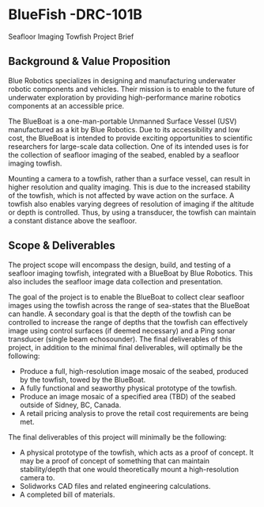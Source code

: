 # BlueFish -DRC-101B 
Seafloor Imaging Towfish Project Brief 

## Background & Value Proposition 

Blue Robotics specializes in designing and manufacturing underwater robotic components and vehicles. Their mission is to enable to the future of underwater exploration by providing high-performance marine robotics components at an accessible price. 

The BlueBoat is a one-man-portable Unmanned Surface Vessel (USV) manufactured as a kit by Blue Robotics. Due to its accessibility and low cost, the BlueBoat is intended to provide exciting opportunities to scientific researchers for large-scale data collection. One of its intended uses is for the collection of seafloor imaging of the seabed, enabled by a seafloor imaging towfish. 

Mounting a camera to a towfish, rather than a surface vessel, can result in higher resolution and quality imaging. This is due to the increased stability of the towfish, which is not affected by wave action on the surface. A towfish also enables varying degrees of resolution of imaging if the altitude or depth is controlled. Thus, by using a transducer, the towfish can maintain a constant distance above the seafloor. 

## Scope & Deliverables 

The project scope will encompass the design, build, and testing of a seafloor imaging towfish, integrated with a BlueBoat by Blue Robotics. This also includes the seafloor image data collection and presentation. 

The goal of the project is to enable the BlueBoat to collect clear seafloor images using the towfish across the range of sea-states that the BlueBoat can handle. A secondary goal is that the depth of the towfish can be controlled to increase the range of depths that the towfish can effectively image using control surfaces (if deemed necessary) and a Ping sonar transducer (single beam echosounder). The final deliverables of this project, in addition to the minimal final deliverables, will optimally be the following: 

* Produce a full, high-resolution image mosaic of the seabed, produced by the towfish, towed by the BlueBoat. 
* A fully functional and seaworthy physical prototype of the towfish.  
* Produce an image mosaic of a specified area (TBD) of the seabed outside of Sidney, BC, Canada. 
* A retail pricing analysis to prove the retail cost requirements are being met.  

The final deliverables of this project will minimally be the following: 

* A physical prototype of the towfish, which acts as a proof of concept. It may be a proof of concept of something that can maintain stability/depth that one would theoretically mount a high-resolution camera to. 
* Solidworks CAD files and related engineering calculations. 
* A completed bill of materials. 
